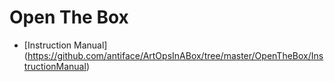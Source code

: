 Open The Box
============
* [Instruction Manual] (https://github.com/antiface/ArtOpsInABox/tree/master/OpenTheBox/InstructionManual)
